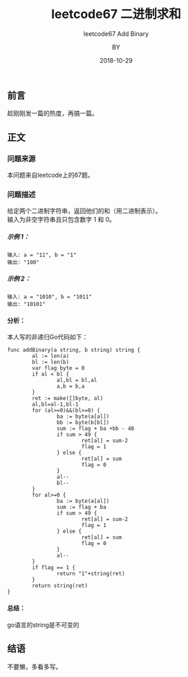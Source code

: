 ﻿---
layout:     post
title:      leetcode67 二进制求和
subtitle:   leetcode67 Add Binary
date:       2018-10-29
author:     BY
header-img: img/post-bg-universe.jpg
catalog: true
tags:
    - Blog
---


## 前言

趁刚刚发一篇的热度，再搞一篇。

## 正文

### 问题来源

本问题来自leetcode上的67题。  
### 问题描述

给定两个二进制字符串，返回他们的和（用二进制表示）。  
输入为非空字符串且只包含数字 1 和 0。  
##### 示例 1：
```
输入: a = "11", b = "1"
输出: "100"
```
##### 示例 2：
```
输入: a = "1010", b = "1011"
输出: "10101"
```
#### 分析：
本人写的非递归Go代码如下： 
```
func addBinary(a string, b string) string {
        al := len(a)
        bl := len(b)
        var flag byte = 0
        if al < bl {
                al,bl = bl,al 
                a,b = b,a
        }       
        ret := make([]byte, al)
        al,bl=al-1,bl-1
        for (al>=0)&&(bl>=0) {
                ba := byte(a[al])
                bb := byte(b[bl])
                sum := flag + ba +bb - 48
                if sum > 49 {
                        ret[al] = sum-2 
                        flag = 1
                } else {
                        ret[al] = sum
                        flag = 0
                }       
                al--    
                bl--    
        } 
        for al>=0 { 
                ba := byte(a[al])
                sum := flag + ba
                if sum > 49 {
                        ret[al] = sum-2 
                        flag = 1
                } else {
                        ret[al] = sum
                        flag = 0
                }       
                al--    
        } 
        if flag == 1 {
                return "1"+string(ret)
        }       
        return string(ret)
}
```
#### 总结：
go语言的string是不可变的  

## 结语
不要懒，多看多写。
